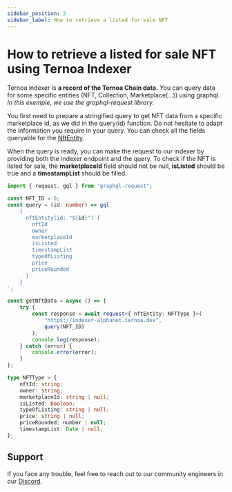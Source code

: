 ```yaml
---
sidebar_position: 3
sidebar_label: How to retrieve a listed for sale NFT
---
```


# How to retrieve a listed for sale NFT using Ternoa Indexer

Ternoa indexer is **a record of the Ternoa Chain data.**
You can query data for some specific entities (NFT, Collection, Marketplace(...)) using graphql.
_In this exemple, we use the graphql-request library._

You first need to prepare a stringified query to get NFT data from a specific marketplace id, as we did in the query(id) function.
Do not hesitate to adapt the information you require in your query. You can check all the fields queryable for the [NftEntity](/for-developers/guides/NFT/basic-NFT/get-NFT#step-1-nftentity-query-preparation).

When the query is ready, you can make the request to our indexer by providing both the indexer endpoint and the query. To check if the NFT is listed for sale, the **marketplaceId** field should not be null, **isListed** should be true and a **timestampList** should be filled.

```typescript showLineNumbers
import { request, gql } from "graphql-request";

const NFT_ID = 0;
const query = (id: number) => gql`
    {
      nftEntity(id: "${id}") {
        nftId
		owner
		marketplaceId
		isListed
		timestampList
		typeOfListing
		price
		priceRounded
      }
    }
`;

const getNftData = async () => {
	try {
		const response = await request<{ nftEntity: NFTType }>(
			"https://indexer-alphanet.ternoa.dev",
			query(NFT_ID)
		);
		console.log(response);
	} catch (error) {
		console.error(error);
	}
};

type NFTType = {
    nftId: string;
	owner: string;
	marketplaceId: string | null;
	isListed: boolean;
	typeOfListing: string | null;
	price: string | null;
	priceRounded; number | null;
	timestampList: Date | null;
};
```

## Support

If you face any trouble, feel free to reach out to our community engineers in our [Discord](https://discord.gg/fUmBkPpnRu).
